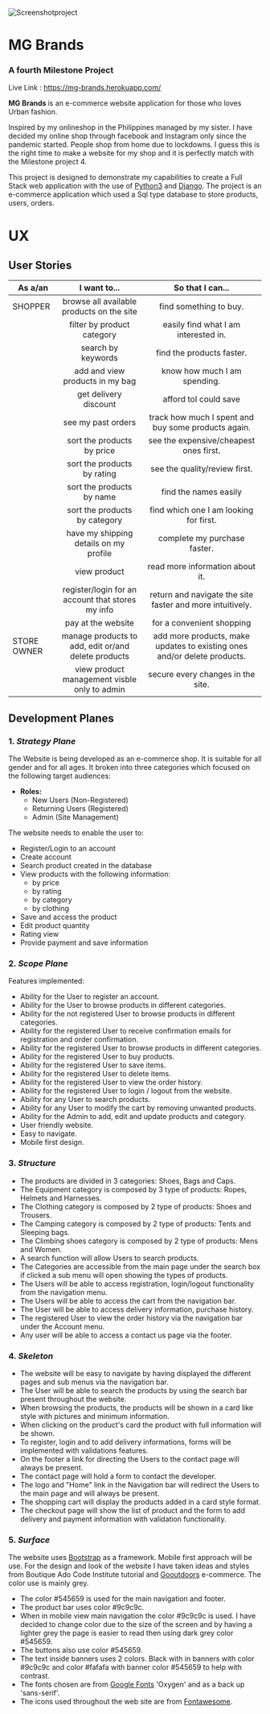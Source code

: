 ![Screenshotproject](https://res.cloudinary.com/food-channel/image/upload/v1633632716/Screenshot_2021-10-07_at_20.51.38_vbpegh.png)

# MG Brands
### A fourth Milestone Project 

Live Link : https://mg-brands.herokuapp.com/ 

<p><strong>MG Brands </strong> is an e-commerce website application for those who loves Urban fashion. 
 </p>

<p>Inspired by my onlineshop in the Philippines managed by my sister. I have decided my online shop through facebook and Instagram only since the pandemic started. People shop from home due to lockdowns. I guess this is the right time to make a website for my shop and it is perfectly match with the Milestone project 4. 

 This project is designed to demonstrate my capabilities to create a Full Stack web application with the use of [Python3](https://www.python.org/download/releases/3.0/) and [Django](https://www.djangoproject.com/). The project is an e-commerce application which used a Sql type database to store products, users, orders.</p>

# UX 
## User Stories

| As a/an        | I want to...        | So that I can...        |
| ------------- |:-------------:| :-----:|
| SHOPPER| browse all available products on the site | find something to buy. |
|        | filter by product category|easily find what I am interested in.|
|        | search by keywords|find the products faster.|
|        | add and view products in my bag|know how much I am spending.|
|        | get delivery discount|afford toI could save|
|        | see my past orders|track how much I spent and buy some products again.|
|        | sort the products by price|see the expensive/cheapest ones first.|
|        | sort the products by rating|see the quality/review first.|
|        | sort the products by name|find the names easily|
|        | sort the products by category|find which one I am looking for first.|
|        | have my shipping details on my profile|complete my purchase faster.|
|        | view product|read more information about it.|
|        | register/login for an account that stores my info|return and navigate the site faster and more intuitively.|
|        | pay at the website|for a convenient shopping|
| STORE OWNER| manage products to add, edit or/and delete products|add more products, make updates to existing ones and/or delete products.|
|            | view product management visble only to admin|secure every changes in the site.|


## Development Planes

### 1. **_Strategy Plane_**

The Website is being developed as an e-commerce shop. 
It is suitable for all gender and for all ages. It broken into three categories which focused on the following target audiences:
- **Roles:**
     - New Users (Non-Registered)
     - Returning Users (Registered)
     - Admin (Site Management)

The website needs to enable the user to:
- Register/Login to an account
- Create account
- Search product created in the database 
- View products with the following information:
    - by price
    - by rating
    - by category
    - by clothing
- Save and access the product
- Edit product quantity
- Rating view
- Provide payment and save information

### 2. **_Scope Plane_**

Features implemented:

* Ability for the User to register an account.
* Ability for the User to browse products in different categories.
* Ability for the not registered User to browse products in different categories.
* Ability for the registered User to receive confirmation emails for registration and order confirmation.
* Ability for the registered User to browse products in different categories.
* Ability for the registered User to buy products.
* Ability for the registered User to save items.
* Ability for the registered User to delete items.
* Ability for the registered User to view the order history.
* Ability for the registered User to login / logout from the website.
* Ability for any User to search products.
* Ability for any User to modify the cart by removing unwanted products.
* Ability for the Admin to add, edit and update products and category.
* User friendly website.
* Easy to navigate.
* Mobile first design.









### 3. **_Structure_**

* The products are divided in 3 categories: Shoes, Bags and Caps.
* The Equipment category is composed by 3 type of products: Ropes, Helmets and Harnesses.
* The Clothing category is composed by 2 type of products: Shoes and Trousers.
* The Camping category is composed by 2 type of products: Tents and Sleeping bags.
* The Climbing shoes category is composed by 2 type of products: Mens and Women.
* A search function will allow Users to search products.  
* The Categories are accessible from the main page under the search box if clicked a sub menu will open showing the types of products.  
* The Users will be able to access registration, login/logout functionality from the navigation menu.  
* The Users will be able to access the cart from the navigation bar.
* The User will be able to access delivery information, purchase history.
* The registered User to view the order history via the navigation bar under the Account menu.
* Any user will be able to access a contact us page via the footer.

### 4. **_Skeleton_**

* The website will be easy to navigate by having displayed the different pages and sub menus via the navigation bar.
* The User will be able to search the products by using the search bar present throughout the website.
* When browsing the products, the products will be shown in a card like style with pictures and minimum information.
* When clicking on the product's card the product with full information will be shown.
* To register, login and to add delivery informations, forms will be implemented with validations features.
* On the footer a link for directing the Users to the contact page will always be present.
* The contact page will hold a form to contact the developer.
* The logo and "Home" link in the Navigation bar will redirect the Users to the main page and will always be present.
* The shopping cart will display the products added in a card style format.
* The checkout page will show the list of product and the form to add delivery and payment information with validation functionality.

### 5. **_Surface_**

The website uses [Bootstrap](https://getbootstrap.com/) as a framework. Mobile first approach will be use. For the design and look of the website I have taken ideas and styles from Boutique Ado Code Institute tutorial and [Gooutdoors](https://www.gooutdoors.co.uk/) e-commerce.
The color use is mainly grey.
* The color #545659 is used for the main navigation and footer.
* The product bar uses color #9c9c9c.
* When in mobile view main navigation the color #9c9c9c is used. I have decided to change color due to the size of the screen and by having a lighter grey the page is easier to read then using dark grey color #545659.
* The buttons also use color #545659.
* The text inside banners uses 2 colors. Black with in banners with color #9c9c9c and color #fafafa with banner color #545659 to help with contrast.
* The fonts chosen are from [Google Fonts](https://fonts.google.com/) 'Oxygen' and as a back up 'sans-serif'.
* The icons used throughout the web site are from [Fontawesome](https://fontawesome.com/).